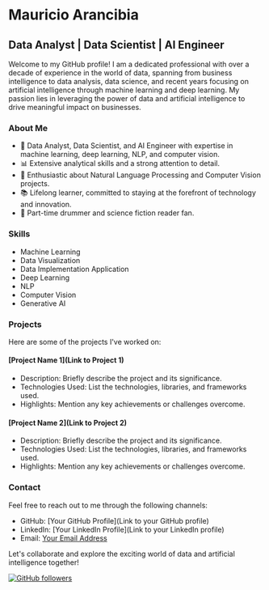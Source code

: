 # Mauricio Arancibia

## Data Analyst | Data Scientist | AI Engineer

Welcome to my GitHub profile! I am a dedicated professional with over a decade of experience in the world of data, spanning from business intelligence to data analysis, data science, and recent years focusing on artificial intelligence through machine learning and deep learning. My passion lies in leveraging the power of data and artificial intelligence to drive meaningful impact on businesses.

### About Me

- 🌟 Data Analyst, Data Scientist, and AI Engineer with expertise in machine learning, deep learning, NLP, and computer vision.
- 📊 Extensive analytical skills and a strong attention to detail.
- 🤖 Enthusiastic about Natural Language Processing and Computer Vision projects.
- 📚 Lifelong learner, committed to staying at the forefront of technology and innovation.
- 🥁 Part-time drummer and science fiction reader fan.

### Skills

- Machine Learning
- Data Visualization
- Data Implementation Application
- Deep Learning
- NLP
- Computer Vision
- Generative AI

### Projects

Here are some of the projects I've worked on:

#### [Project Name 1](Link to Project 1)
- Description: Briefly describe the project and its significance.
- Technologies Used: List the technologies, libraries, and frameworks used.
- Highlights: Mention any key achievements or challenges overcome.

#### [Project Name 2](Link to Project 2)
- Description: Briefly describe the project and its significance.
- Technologies Used: List the technologies, libraries, and frameworks used.
- Highlights: Mention any key achievements or challenges overcome.

### Contact

Feel free to reach out to me through the following channels:

- GitHub: [Your GitHub Profile](Link to your GitHub profile)
- LinkedIn: [Your LinkedIn Profile](Link to your LinkedIn profile)
- Email: [Your Email Address](mailto:necrus.aikon@gmail.com)

Let's collaborate and explore the exciting world of data and artificial intelligence together!

[![GitHub followers](https://img.shields.io/github/followers/yourusername?label=Follow&style=social)](https://github.com/yourusername)
